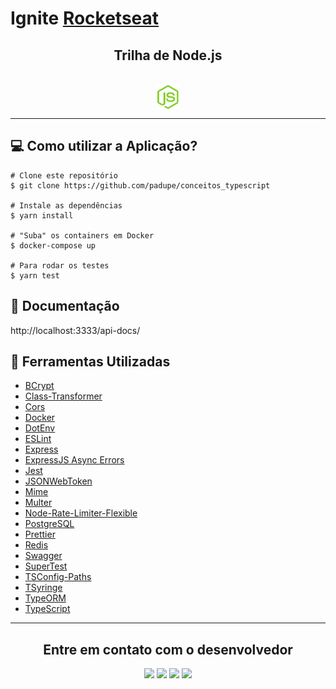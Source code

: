 # Ignite [Rocketseat](https://rocketseat.com.br/ 'Rocketseat')

<div align="center">
    <h2>Trilha de Node.js</h2>
</div>

<div align="center" style="display: inline_block"><br>
      <img align="center" alt="Padupe-Node" height="40" width="40" src="https://github.com/devicons/devicon/blob/master/icons/nodejs/nodejs-original.svg">
</div>

---

## 💻 Como utilizar a Aplicação?

```
# Clone este repositório
$ git clone https://github.com/padupe/conceitos_typescript

# Instale as dependências
$ yarn install

# "Suba" os containers em Docker
$ docker-compose up

# Para rodar os testes
$ yarn test
```

## 📄 Documentação

http://localhost:3333/api-docs/

## 🔧 Ferramentas Utilizadas

- [BCrypt](https://www.npmjs.com/package/bcrypt 'BCrypt')
- [Class-Transformer](https://www.npmjs.com/package/class-transformer 'Clas-Transformer')
- [Cors](https://www.npmjs.com/package/cors 'Cors')
- [Docker](https://www.docker.com/ 'Docker')
- [DotEnv](https://www.npmjs.com/package/dotenv 'DotEnv')
- [ESLint](https://eslint.org/ 'ESLint')
- [Express](https://expressjs.com/pt-br/ 'Express')
- [ExpressJS Async Errors](https://www.npmjs.com/package/express-async-errors 'ExpressJS Async Errors')
- [Jest](https://jestjs.io/pt-BR/docs/cli 'Jest')
- [JSONWebToken](https://www.npmjs.com/package/jsonwebtoken 'JSONWebToken')
- [Mime](https://www.npmjs.com/package/mime, 'Mime')
- [Multer](https://www.npmjs.com/package/multer 'Multer')
- [Node-Rate-Limiter-Flexible](https://github.com/animir/node-rate-limiter-flexible 'Node-Rate-Limiter-Flexible')
- [PostgreSQL](https://www.postgresql.org/ 'PostgreSQL')
- [Prettier](https://prettier.io/ 'Prettier')
- [Redis](https://redis.io/ 'Redis')
- [Swagger](https://swagger.io/ 'Swagger')
- [SuperTest](https://www.npmjs.com/package/supertest 'SuperTest')
- [TSConfig-Paths](https://www.npmjs.com/package/tsconfig-paths, 'TSConfig-Paths')
- [TSyringe](https://github.com/microsoft/tsyringe 'TSyringe')
- [TypeORM](https://typeorm.io/#/ 'TypeORM')
- [TypeScript](https://www.typescriptlang.org/ 'TypeScript')

---

<div align="center">
    <h2>Entre em contato com o desenvolvedor</h2>
  <a href="https://www.linkedin.com/in/paulo-eduardo-peixoto-2155a866/" target="_blank"><img src="https://img.shields.io/badge/LinkedIn-0077B5?style=for-the-badge&logo=linkedin&logoColor=white" target="_blank"></a>
  <a href="mailto:peixoto.pauloeduardo@gmail.com" target="_blank"><img src="https://img.shields.io/badge/Gmail-D14836?style=for-the-badge&logo=gmail&logoColor=white" target="_blank"></a>
 	<a href="https://api.whatsapp.com/send?phone=5512988268618" target="_blank"><img src="https://img.shields.io/badge/WhatsApp-25D366?style=for-the-badge&logo=whatsapp&logoColor=white" target="_blank"></a>
  <a href="https://t.me/Padupe" target="_blank"><img src="https://img.shields.io/badge/Telegram-2CA5E0?style=for-the-badge&logo=telegram&logoColor=white" target="_blank"></a>
</div>
